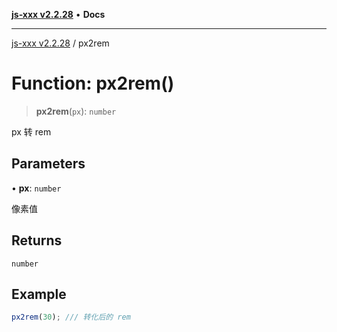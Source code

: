 [**js-xxx v2.2.28**](../README.md) • **Docs**

***

[js-xxx v2.2.28](../README.md) / px2rem

# Function: px2rem()

> **px2rem**(`px`): `number`

px 转 rem

## Parameters

• **px**: `number`

像素值

## Returns

`number`

## Example

```ts
px2rem(30); /// 转化后的 rem
```
